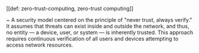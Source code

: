 [[def: zero-trust-computing, zero-trust computing]]

~ A security model centered on the principle of "never trust, always verify." It assumes that threats can exist inside and outside the network, and thus, no entity — a device, user, or system — is inherently trusted. This approach requires continuous verification of all users and devices attempting to access network resources.
